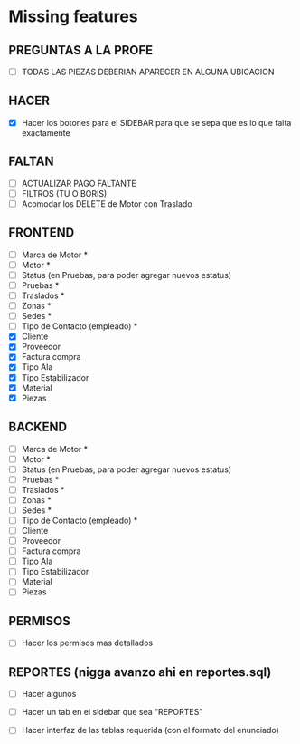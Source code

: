 # Missing features

## PREGUNTAS A LA PROFE
- [ ] TODAS LAS PIEZAS DEBERIAN APARECER EN ALGUNA UBICACION

## HACER
- [x] Hacer los botones para el SIDEBAR para que se sepa que es lo que falta exactamente

## FALTAN
- [ ] ACTUALIZAR PAGO FALTANTE
- [ ] FILTROS (TU O BORIS)
- [ ] Acomodar los DELETE de Motor con Traslado

## FRONTEND
- [ ] Marca de Motor *
- [ ] Motor * 
- [ ] Status (en Pruebas, para poder agregar nuevos estatus)
- [ ] Pruebas *
- [ ] Traslados *
- [ ] Zonas *
- [ ] Sedes *
- [ ] Tipo de Contacto (empleado) *
- [x] Cliente
- [x] Proveedor
- [x] Factura compra
- [x] Tipo Ala
- [x] Tipo Estabilizador
- [x] Material
- [x] Piezas

## BACKEND
- [ ] Marca de Motor *
- [ ] Motor * 
- [ ] Status (en Pruebas, para poder agregar nuevos estatus)
- [ ] Pruebas *
- [ ] Traslados *
- [ ] Zonas *
- [ ] Sedes *
- [ ] Tipo de Contacto (empleado) *
- [ ] Cliente
- [ ] Proveedor
- [ ] Factura compra
- [ ] Tipo Ala
- [ ] Tipo Estabilizador
- [ ] Material
- [ ] Piezas

## PERMISOS
- [ ] Hacer los permisos mas detallados

## REPORTES (nigga avanzo ahi en reportes.sql)
- [ ] Hacer algunos
- [ ] Hacer un tab en el sidebar que sea “REPORTES”
- [ ] Hacer interfaz de las tablas requerida (con el formato del enunciado)


